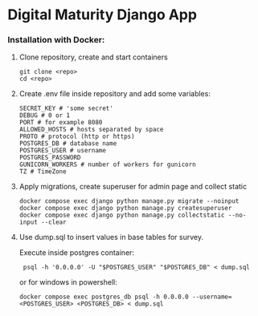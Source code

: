 # Digital Maturity Django App

### Installation with Docker:

1. Clone repository, create and start containers
    ```shell
    git clone <repo>
    cd <repo>
    ```

2. Create .env file inside repository and add some variables:
    ```shell
    SECRET_KEY # 'some secret'
    DEBUG # 0 or 1
    PORT # for example 8080
    ALLOWED_HOSTS # hosts separated by space
    PROTO # protocol (http or https)
    POSTGRES_DB # database name
    POSTGRES_USER # username
    POSTGRES_PASSWORD 
    GUNICORN_WORKERS # number of workers for gunicorn
    TZ # TimeZone
   ```

3. Apply migrations, create superuser for admin page and collect static
    ```shell
    docker compose exec django python manage.py migrate --noinput
    docker compose exec django python manage.py createsuperuser
    docker compose exec django python manage.py collectstatic --no-input --clear
    ```

4. Use dump.sql to insert values in base tables for survey.

   Execute inside postgres container:
   ```shell
    psql -h '0.0.0.0' -U "$POSTGRES_USER" "$POSTGRES_DB" < dump.sql
   ```
    or for windows in powershell:
    ```shell
    docker compose exec postgres_db psql -h 0.0.0.0 --username=<POSTGRES_USER> <POSTGRES_DB> < dump.sql
    ```